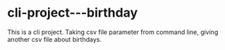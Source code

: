 # cli-project---birthday
This is a cli project. Taking csv file parameter from command line, giving another csv file about birthdays.
